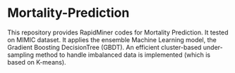 # Mortality-Prediction
This repository provides RapidMiner codes for Mortality Prediction.
It tested on MIMIC dataset.
It applies the ensemble Machine Learning model, the Gradient Boosting DecisionTree (GBDT).
An efficient cluster-based under-sampling method to handle imbalanced data is implemented (which is based on K-means).
